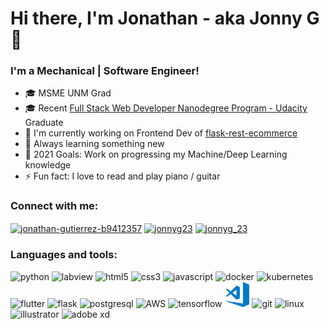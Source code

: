 <h1 align="left">Hi there, I'm Jonathan - aka Jonny G 👋</h1>
<h3 align="left">I'm a Mechanical | Software Engineer!</h3>

- :mortar_board: MSME UNM Grad
- :mortar_board: Recent [Full Stack Web Developer Nanodegree Program -
  Udacity](https://confirm.udacity.com/HPADLJE3)
  Graduate
- :telescope: I'm currently working on Frontend Dev of [flask-rest-ecommerce](https://github.com/jonnyg23/flask-rest-ecommerce)
- :seedling: Always learning something new
- :goal_net: 2021 Goals: Work on progressing my Machine/Deep Learning knowledge
- :zap: Fun fact: I love to read and play piano / guitar

<h3>Connect with me:</h3> 
<p align="left">
<a href="https://linkedin.com/in/jonathan-gutierrez-b9412357" target="blank"><img align="center" src="https://www.vectorlogo.zone/logos/linkedin/linkedin-icon.svg" alt="jonathan-gutierrez-b9412357" height="30" width="30" /></a>
<a href="https://kaggle.com/jonnyg23" target="blank"><img align="center" src="https://www.vectorlogo.zone/logos/kaggle/kaggle-icon.svg" alt="jonnyg23" height="30" width="30" /></a>
<a href="https://instagram.com/jonnyg_23" target="blank"><img align="center" src="https://www.vectorlogo.zone/logos/instagram/instagram-icon.svg" alt="jonnyg_23" height="30" width="30" /></a>
</p>

<h3>Languages and tools:</h3>
<p align="left"><img src="https://devicons.github.io/devicon/devicon.git/icons/python/python-original.svg" alt="python" width="40" height="40"/> <img src="https://www.vectorlogo.zone/logos/ni_labview/ni_labview-icon.svg" alt="labview" width="40" height="40"/> <img src="https://devicons.github.io/devicon/devicon.git/icons/html5/html5-original-wordmark.svg" alt="html5" width="40" height="40"/> <img src="https://devicons.github.io/devicon/devicon.git/icons/css3/css3-original-wordmark.svg" alt="css3" width="40" height="40"/> <img src="https://devicons.github.io/devicon/devicon.git/icons/javascript/javascript-original.svg" alt="javascript" width="40" height="40"/> <img src="https://www.vectorlogo.zone/logos/docker/docker-official.svg" alt="docker" width="50" height="40"/> <img src="https://www.vectorlogo.zone/logos/kubernetes/kubernetes-icon.svg" alt="kubernetes" width="40" height="40"/> <img src="https://www.vectorlogo.zone/logos/flutterio/flutterio-icon.svg" alt="flutter" width="40" height="40"/> <img src="https://www.vectorlogo.zone/logos/pocoo_flask/pocoo_flask-icon.svg" alt="flask" width="40" height="40"/> <img src="https://devicons.github.io/devicon/devicon.git/icons/postgresql/postgresql-original-wordmark.svg" alt="postgresql" width="40" height="40"/> <img src="https://www.vectorlogo.zone/logos/amazon_aws/amazon_aws-ar21.svg" alt="AWS" width="80" height="40"/> <img src="https://www.vectorlogo.zone/logos/tensorflow/tensorflow-icon.svg" alt="tensorflow" width="40" height="40"/> <img src="https://raw.githubusercontent.com/github/explore/80688e429a7d4ef2fca1e82350fe8e3517d3494d/topics/visual-studio-code/visual-studio-code.png" alt="Visual Studio Code" width="40" height="40"/> <img src="https://www.vectorlogo.zone/logos/git-scm/git-scm-icon.svg" alt="git" width="40" height="40"/> <img src="https://devicons.github.io/devicon/devicon.git/icons/linux/linux-original.svg" alt="linux" width="40" height="40"/> <img src="https://www.vectorlogo.zone/logos/adobe_illustrator/adobe_illustrator-icon.svg" alt="illustrator" width="40" height="40"/> <img src="https://cdn.worldvectorlogo.com/logos/adobe-xd.svg" alt="adobe xd" width="40" height="40"/></p><p>

<!--
<p>&nbsp;<img align="center" src="https://github-readme-stats.vercel.app/api?username=jonnyg23&show_icons=true" alt="jonnyg23" /></p>
-->
